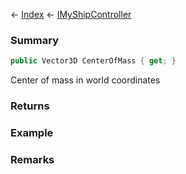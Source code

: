 ← [Index](Api-Index) ← [IMyShipController](Sandbox.ModAPI.Ingame.IMyShipController)

### Summary

```csharp
public Vector3D CenterOfMass { get; }
```

Center of mass in world coordinates

### Returns

### Example

### Remarks

